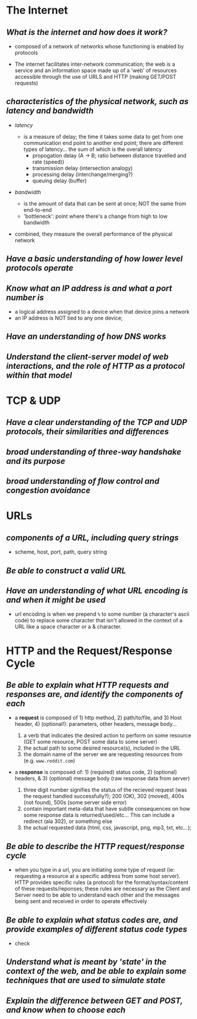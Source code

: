 # **The Internet**
## *What is the internet and how does it work?*
  - composed of a network of networks whose functioning is enabled by protocols

  - The internet facilitates inter-network communication; the web is a service and an information space made up of a 'web' of resources accessible through the use of URLS and HTTP (making GET/POST requests)

## *characteristics of the physical network, such as latency and bandwidth*
  - *latency*
    - is a measure of delay; the time it takes some data to get from one communication end point to another end point; there are different types of latency... the sum of which is the overall latency
      - propogation delay (A -> B; ratio between distance travelled and rate (speed))
      - transmission delay (intersection analogy)
      - processing delay (interchange/merging?)
      - queuing delay (buffer)
  - *bandwidth*
    - is the amount of data that can be sent at once; NOT the same from end-to-end
    - 'bottleneck': point where there's a change from high to low bandwidth

- combined, they measure the overall performance of the physical network
## *Have a basic understanding of how lower level protocols operate*
## *Know what an IP address is and what a port number is*
  - a logical address assigned to a device when that device joins a network
  - an IP address is NOT tied to any one device;

## *Have an understanding of how DNS works*
## *Understand the client-server model of web interactions, and the role of HTTP as a protocol within that model*



# **TCP & UDP**
## *Have a clear understanding of the TCP and UDP protocols, their similarities and differences*
## *broad understanding of three-way handshake and its purpose*
## *broad understanding of flow control and congestion avoidance*



# **URLs**
## *components of a URL, including query strings*
- scheme, host, port, path, query string
## *Be able to construct a valid URL*
## *Have an understanding of what URL encoding is and when it might be used*
- url encoding is when we prepend `%` to some number (a character's ascii code) to replace some character that isn't allowed in the context of a URL like a space character or a & character.



# **HTTP and the Request/Response Cycle**
## *Be able to explain what HTTP requests and responses are, and identify the components of each*
  - a **request** is composed of 1) http method, 2) path/to/file, and 3) Host header, 4) (optional!): parameters, other headers, message body...
    1. a verb that indicates the desired action to perform on some resource (GET some resource, POST some data to some server)
    2. the actual path to some desired resource(s), included in the URL
    3. the domain name of the server we are requesting resources from (e.g. `www.reddit.com`)


  - a **response** is composed of: 1) (required) status code, 2) (optional) headers, & 3) (optional) message body (raw response data from server)
    1. three digit number signifies the status of the recieved request (was the request handled successfully?); 200 (OK), 302 (moved), 400s (not found), 500s (some server side error)
    2. contain important meta-data that have subtle consequences on how some response data is returned/used/etc... This can include a redirect (ala 302), or something else
    3. the actual requested data (html, css, javascript, png, mp3, txt, etc...);
## *Be able to describe the HTTP request/response cycle*
  - when you type in a url, you are initiating some type of request (ie: requesting a resource at a specific address from some host server). HTTP provides specific rules (a protocol) for the format/syntax/content of these requests/reponses; these rules are necessary as the Client and Server need to be able to understand each other and the messages being sent and received in order to operate effectively
## *Be able to explain what status codes are, and provide examples of different status code types*
- check
## *Understand what is meant by 'state' in the context of the web, and be able to explain some techniques that are used to simulate state*
## *Explain the difference between GET and POST, and know when to choose each*



